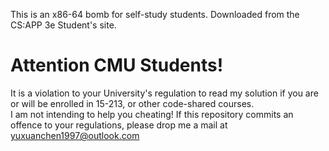 This is an x86-64 bomb for self-study students. 
Downloaded from the CS:APP 3e Student's site.  

# Attention CMU Students!

It is a violation to your University's regulation to read my solution if you are or will be enrolled in 15-213, or other code-shared courses.  
I am not intending to help you cheating! 
If this repository commits an offence to your regulations, please drop me a mail at yuxuanchen1997@outlook.com
